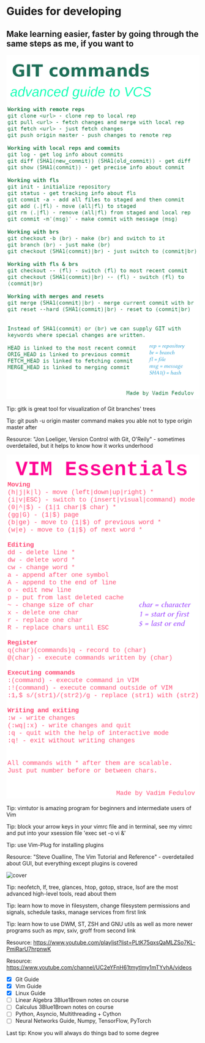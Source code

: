# Guides for developing
## Make learning easier, faster by going through the same steps as me, if you want to

![cover](https://github.com/vadimfedulov395/guides-dev/raw/master/git-guide.png)

Tip: gitk is great tool for visualization of Git branches' trees

Tip: git push -u origin master command makes you able not to type origin master after

Resource: "Jon Loeliger, Version Control with Git, O'Reily" - sometimes overdetailed, but it helps to know how it works underhood

![cover](https://github.com/vadimfedulov395/guides-dev/raw/master/vim-guide.png)

Tip: vimtutor is amazing program for beginners and intermediate users of Vim

Tip: block your arrow keys in your vimrc file and in terminal, see my vimrc and put into your xsession file 'exec set -o vi &'

Tip: use Vim-Plug for installing plugins

Resource: "Steve Oualline, The Vim Tutorial and Reference" - overdetailed about GUI, but everything except plugins is covered

![cover](https://github/com/vadimfedulov395/guides-dev/raw/master/linux-guide.png)

Tip: neofetch, lf, tree, glances, htop, gotop, strace, lsof are the most advanced high-level tools, read about them

Tip: learn how to move in filesystem, change filesystem permissions and signals, schedule tasks, manage services from first link

Tip: learn how to use DWM, ST, ZSH and GNU utils as well as more newer programs such as mpv, sxiv, groff from second link

Resource: https://www.youtube.com/playlist?list=PLtK75qxsQaMLZSo7KL-PmiRarU7hrpnwK

Resource: https://www.youtube.com/channel/UC2eYFnH61tmytImy1mTYvhA/videos  

- [x] Git Guide
- [x] Vim Guide
- [x] Linux Guide
- [ ] Linear Algebra 3Blue1Brown notes on course
- [ ] Calculus 3Blue1Brown notes on course
- [ ] Python, Asyncio, Multithreading + Cython
- [ ] Neural Networks Guide, Numpy, TensorFlow, PyTorch

Last tip: Know you will always do things bad to some degree
